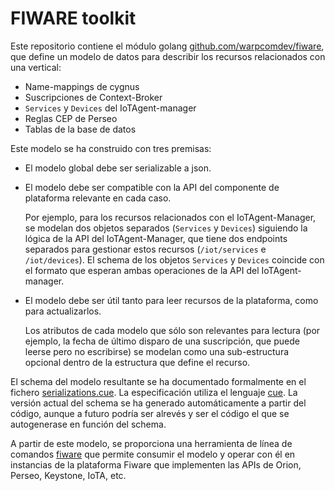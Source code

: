 # FIWARE toolkit

Este repositorio contiene el módulo golang [github.com/warpcomdev/fiware](./models.go), que define un modelo de datos para describir los recursos relacionados con una vertical:

- Name-mappings de cygnus
- Suscripciones de Context-Broker
- `Services` y `Devices` del IoTAgent-manager
- Reglas CEP de Perseo
- Tablas de la base de datos

Este modelo se ha construido con tres premisas:

- El modelo global debe ser serializable a json.

- El modelo debe ser compatible con la API del componente de plataforma relevante en cada caso.

  Por ejemplo, para los recursos relacionados con el IoTAgent-Manager, se modelan dos objetos separados (`Services` y `Devices`) siguiendo la lógica de la API del IoTAgent-Manager, que tiene dos endpoints separados para gestionar estos recursos (`/iot/services` e `/iot/devices`). El schema de los objetos `Services` y `Devices` coincide con el formato que esperan ambas operaciones de la API del IoTAgent-manager.

- El modelo debe ser útil tanto para leer recursos de la plataforma, como para actualizarlos.

  Los atributos de cada modelo que sólo son relevantes para lectura (por ejemplo, la fecha de último disparo de una suscripción, que puede leerse pero no escribirse) se modelan como una sub-estructura opcional dentro de la estructura que define el recurso.

El schema del modelo resultante se ha documentado formalmente en el fichero [serializations.cue](./serializations.cue). La especificación utiliza el lenguaje [cue](https://cuelang.org/). La versión actual del schema se ha generado automáticamente a partir del código, aunque a futuro podría ser alrevés y ser el código el que se autogenerase en función del schema.

A partir de este modelo, se proporciona una herramienta de línea de comandos [fiware](cmd/fiware/README.md) que permite consumir el modelo y operar con él en instancias de la plataforma Fiware que implementen las APIs de Orion, Perseo, Keystone, IoTA, etc.
